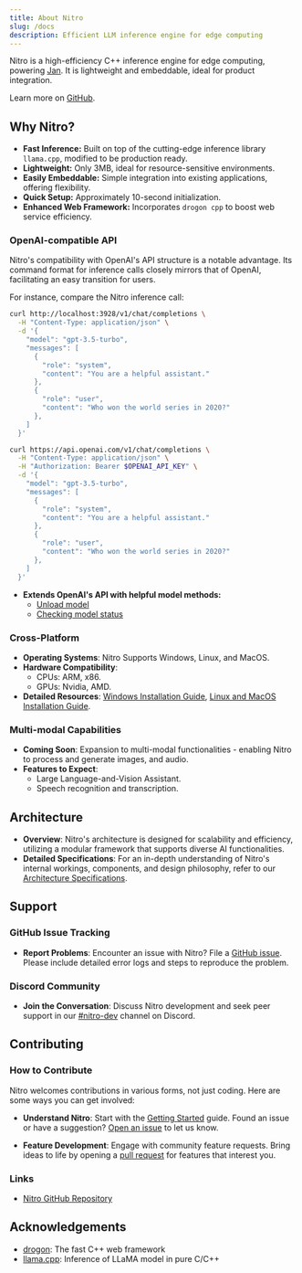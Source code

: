 ```yaml
---
title: About Nitro
slug: /docs
description: Efficient LLM inference engine for edge computing
---
```


Nitro is a high-efficiency C++ inference engine for edge computing, powering [Jan](https://jan.ai/). It is lightweight and embeddable, ideal for product integration.

Learn more on [GitHub](https://github.com/janhq/nitro).

## Why Nitro?

- **Fast Inference:** Built on top of the cutting-edge inference library `llama.cpp`, modified to be production ready.
- **Lightweight:** Only 3MB, ideal for resource-sensitive environments.
- **Easily Embeddable:** Simple integration into existing applications, offering flexibility.
- **Quick Setup:** Approximately 10-second initialization.
- **Enhanced Web Framework:** Incorporates `drogon cpp` to boost web service efficiency.

### OpenAI-compatible API

Nitro's compatibility with OpenAI's API structure is a notable advantage. Its command format for inference calls closely mirrors that of OpenAI, facilitating an easy transition for users.

For instance, compare the Nitro inference call:

<div class="code-snippet-left">

```bash title="Nitro chat completion"
curl http://localhost:3928/v1/chat/completions \
  -H "Content-Type: application/json" \
  -d '{
    "model": "gpt-3.5-turbo",
    "messages": [
      {
        "role": "system",
        "content": "You are a helpful assistant."
      },
      {
        "role": "user",
        "content": "Who won the world series in 2020?"
      },
    ]
  }'

```

</div>

<div class="code-snippet-right">

```bash title="OpenAI API chat completion"
curl https://api.openai.com/v1/chat/completions \
  -H "Content-Type: application/json" \
  -H "Authorization: Bearer $OPENAI_API_KEY" \
  -d '{
    "model": "gpt-3.5-turbo",
    "messages": [
      {
        "role": "system",
        "content": "You are a helpful assistant."
      },
      {
        "role": "user",
        "content": "Who won the world series in 2020?"
      },
    ]
  }'
```

</div>

- **Extends OpenAI's API with helpful model methods:**
  - [Unload model](features/load-unload#unload-model)
  - [Checking model status](features/load-unload/#status)

### Cross-Platform

- **Operating Systems**: Nitro Supports Windows, Linux, and MacOS.
- **Hardware Compatibility**:
  - CPUs: ARM, x86.
  - GPUs: Nvidia, AMD.
- **Detailed Resources**: [Windows Installation Guide](install/#windows), [Linux and MacOS Installation Guide](install/#linux-and-macos).

### Multi-modal Capabilities

- **Coming Soon**: Expansion to multi-modal functionalities - enabling Nitro to process and generate images, and audio.
- **Features to Expect**:
  - Large Language-and-Vision Assistant.
  - Speech recognition and transcription.

## Architecture

- **Overview**: Nitro's architecture is designed for scalability and efficiency, utilizing a modular framework that supports diverse AI functionalities.
- **Detailed Specifications**: For an in-depth understanding of Nitro's internal workings, components, and design philosophy, refer to our [Architecture Specifications](architecture.md).

## Support

### GitHub Issue Tracking

- **Report Problems**: Encounter an issue with Nitro? File a [GitHub issue](https://github.com/janhq/nitro). Please include detailed error logs and steps to reproduce the problem.

### Discord Community

- **Join the Conversation**: Discuss Nitro development and seek peer support in our [#nitro-dev](https://discord.gg/FTk2MvZwJH) channel on Discord.

## Contributing

### How to Contribute

Nitro welcomes contributions in various forms, not just coding. Here are some ways you can get involved:

- **Understand Nitro**: Start with the [Getting Started](/new/quickstart) guide. Found an issue or have a suggestion? [Open an issue](https://github.com/janhq/nitro/issues) to let us know.

- **Feature Development**: Engage with community feature requests. Bring ideas to life by opening a [pull request](https://github.com/janhq/nitro/pulls) for features that interest you.

### Links

- [Nitro GitHub Repository](https://github.com/janhq/nitro)

## Acknowledgements

- [drogon](https://github.com/drogonframework/drogon): The fast C++ web framework
- [llama.cpp](https://github.com/ggerganov/llama.cpp): Inference of LLaMA model in pure C/C++
